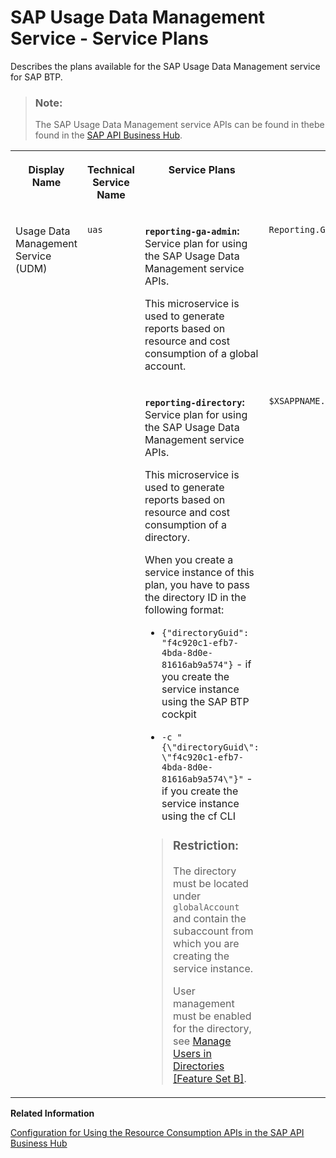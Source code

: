<!-- loioc94c85ee026846f1843e3bc9abd111f1 -->

# SAP Usage Data Management Service - Service Plans

Describes the plans available for the SAP Usage Data Management service for SAP BTP.

> ### Note:  
> The SAP Usage Data Management service APIs can be found in thebe found in the [SAP API Business Hub](https://api.sap.com/api/APIUasReportingService/overview).


<table>
<tr>
<th valign="top">

Display Name



</th>
<th valign="top">

Technical Service Name



</th>
<th valign="top">

Service Plans



</th>
<th valign="top">

Scopes



</th>
</tr>
<tr>
<td valign="top" rowspan="2">

Usage Data Management Service \(UDM\)



</td>
<td valign="top" rowspan="2">

`uas`



</td>
<td valign="top">

**`reporting-ga-admin`:** Service plan for using the SAP Usage Data Management service APIs.

This microservice is used to generate reports based on resource and cost consumption of a global account.



</td>
<td valign="top">

`Reporting.GA_Admin`



</td>
</tr>
<tr>
<td valign="top">

**`reporting-directory`:** Service plan for using the SAP Usage Data Management service APIs.

This microservice is used to generate reports based on resource and cost consumption of a directory.

When you create a service instance of this plan, you have to pass the directory ID in the following format:

-   `{"directoryGuid": "f4c920c1-efb7-4bda-8d0e-81616ab9a574"}` - if you create the service instance using the SAP BTP cockpit

-   `-c "{\"directoryGuid\": \"f4c920c1-efb7-4bda-8d0e-81616ab9a574\"}"` - if you create the service instance using the cf CLI


> ### Restriction:  
> The directory must be located under `globalAccount` and contain the subaccount from which you are creating the service instance.
> 
> User management must be enabled for the directory, see [Manage Users in Directories \[Feature Set B\]](manage-users-in-directories-feature-set-b-ff4d4a4.md).



</td>
<td valign="top">

`$XSAPPNAME.reporting.Directory_Admin`



</td>
</tr>
</table>

**Related Information**  


[Configuration for Using the Resource Consumption APIs in the SAP API Business Hub](configuration-for-using-the-resource-consumption-apis-in-the-sap-api-business-hub-4bfe9c7.md "The Resource Consumption APIs of the SAP Usage Data Management service for SAP BTP are protected with OAuth 2.0 Client Credentials grant type and in some cases, also the Password grant type.")

